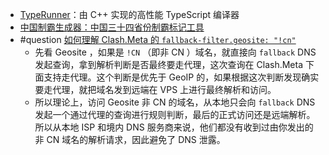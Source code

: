 - [TypeRunner](https://github.com/marcj/TypeRunner)：由 C++ 实现的高性能 TypeScript 编译器
- [中国制霸生成器：中国三十四省份制霸标记工具](https://github.com/itorr/china-ex)
- #question [如何理解 Clash.Meta 的 `fallback-filter.geosite: "!cn"`](https://www.v2ex.com/t/879229?p=1#r_12221882)
	- 先看 Geosite ，如果是 `!CN` （即非 CN ）域名，就直接向 `fallback` DNS 发起查询，拿到解析判断是否最终要走代理，这次查询在 Clash.Meta 下面支持走代理。这个判断是优先于 GeoIP 的，如果根据这次判断发现确实要走代理，就把域名发到远端在 VPS 上进行最终解析和访问。
	- 所以理论上，访问 Geosite 非 CN 的域名，从本地只会向 `fallback` DNS 发起一个通过代理的查询进行规则判断，最后的正式访问还是远端解析。所以从本地 ISP 和境内 DNS 服务商来说，他们都没有收到过由你发出的非 CN 域名的解析请求，因此避免了 DNS 泄露。